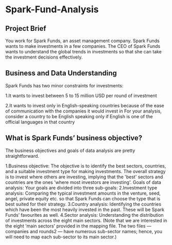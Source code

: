 # Spark-Fund-Analysis

## Project Brief
You work for Spark Funds, an asset management company. Spark Funds wants to make investments in a few companies. 
The CEO of Spark Funds wants to understand the global trends in investments so that she can take the investment decisions effectively.

## Business and Data Understanding
Spark Funds has two minor constraints for investments:

1.It wants to invest between 5 to 15 million USD per round of investment

2.It wants to invest only in English-speaking countries because of the ease of communication with the companies it would invest in
  For your analysis, consider a country to be English speaking only if English is one of the official languages in that country
  
## What is Spark Funds’ business objective?

The business objectives and goals of data analysis are pretty straightforward.

1.Business objective: The objective is to identify the best sectors, countries, and a suitable investment type for making investments. The overall strategy is to invest where others are investing, implying that the 'best' sectors and countries are the ones 'where most investors are investing'.
Goals of data analysis: Your goals are divided into three sub-goals:
2.Investment type analysis: Comparing the typical investment amounts in the venture, seed, angel, private equity etc. so that Spark Funds can choose the type that is best suited for their strategy.
3.Country analysis: Identifying the countries which have been the most heavily invested in the past. These will be Spark Funds’ favourites as well.
4.Sector analysis: Understanding the distribution of investments across the eight main sectors. (Note that we are interested in the eight 'main sectors' provided in the mapping file. The two files — companies and rounds2 — have numerous sub-sector names; hence, you will need to map each sub-sector to its main sector.)  
  
